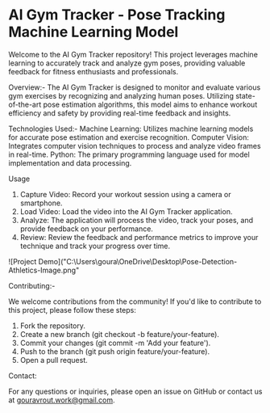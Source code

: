 # AI Gym Tracker - Pose Tracking Machine Learning Model

Welcome to the AI Gym Tracker repository! This project leverages machine learning to accurately track and analyze gym poses, providing valuable feedback for fitness enthusiasts and professionals.

Overview:-
The AI Gym Tracker is designed to monitor and evaluate various gym exercises by recognizing and analyzing human poses. Utilizing state-of-the-art pose estimation algorithms, this model aims to enhance workout efficiency and safety by providing real-time feedback and insights.

Technologies Used:-
Machine Learning: Utilizes machine learning models for accurate pose estimation and exercise recognition.
Computer Vision: Integrates computer vision techniques to process and analyze video frames in real-time.
Python: The primary programming language used for model implementation and data processing.

Usage
1. Capture Video: Record your workout session using a camera or smartphone.
2. Load Video: Load the video into the AI Gym Tracker application.
3. Analyze: The application will process the video, track your poses, and provide feedback on your performance.
4. Review: Review the feedback and performance metrics to improve your technique and track your progress over time.

![Project Demo]("C:\Users\goura\OneDrive\Desktop\Pose-Detection-Athletics-Image.png"

Contributing:-

We welcome contributions from the community! If you'd like to contribute to this project, please follow these steps:

1. Fork the repository.
2. Create a new branch (git checkout -b feature/your-feature).
3. Commit your changes (git commit -m 'Add your feature').
4. Push to the branch (git push origin feature/your-feature).
5. Open a pull request.

Contact:

For any questions or inquiries, please open an issue on GitHub or contact us at gouravrout.work@gmail.com.
